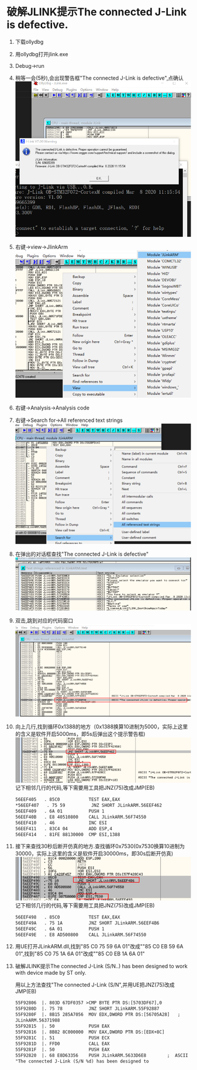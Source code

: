 # 破解JLINK提示The connected J-Link is defective.
  

1. 下载ollydbg
2. 用ollydbg打开jlink.exe
3. Debug->run
4. 稍等一会(5秒),会出现警告框"The connected J-Link is defective",点确认  <br> <img src="img/1.png">
5. 右键->view->JlinkArm<br><img src="img/2.png">
6. 右键->Analysis->Analysis code   
7. 右键->Search for->All referenced text strings <br><img src="img/3.png">
8. 在弹出的对话框查找"The connected J-Link is defective" <br><img src="img/4.png">
9. 双击,跳到对应的代码窗口 <br><img src="img/5.png">
10. 向上几行,找到循环0x1388的地方（0x1388换算10进制为5000，实际上这里的含义是软件开启5000ms，即5s后弹出这个提示警告框)
    <br><img src="img/6.png">
   <br>记下相邻几行的代码,等下需要用工具把JNZ(75)改成JMP(EB)
    ```
    56EEF405   . 85C0           TEST EAX,EAX
    *56EEF407   . 75 59          JNZ SHORT JLinkARM.56EEF462
    56EEF409   . 6A 01          PUSH 1
    56EEF40B   . E8 40510800    CALL JLinkARM.56F74550
    56EEF410   . 46             INC ESI
    56EEF411   . 83C4 04        ADD ESP,4
    56EEF414   . 81FE 88130000  CMP ESI,1388
    ```
12. 接下来查找30秒后断开仿真的地方.查找循环0x7530(0x7530换算10进制为30000，实际上这里的含义是软件开启30000ms，即30s后断开仿真)
    <br><img src="img/7.png">
    记下相邻几行的代码,等下需要用工具把JNZ(75)改成JMP(EB)
    ```
    56EEF498   . 85C0           TEST EAX,EAX
    56EEF49A   . 75 1A          JNZ SHORT JLinkARM.56EEF4B6
    56EEF49C   . 6A 01          PUSH 1
    56EEF49E   . E8 AD500800    CALL JLinkARM.56F74550
    ```
13. 用UE打开JLinkARM.dll,找到"85 C0 75 59 6A 01"改成""85 C0 EB 59 6A 01",找到"85 C0 75 1A 6A 01"改成""85 C0 EB 1A 6A 01"

14. 破解JLINK提示The connected J-Link (S/N..) has been designed to work with device made by ST only.
    
    用以上方法查找"The connected J-Link (S/N",并用UE把JNZ(75)改成JMP(EB)
    ```
    55F92806  |. 803D 67DF0357 >CMP BYTE PTR DS:[5703DF67],0
    55F9280D  |. 75 78          JNZ SHORT JLinkARM.55F92887
    55F9280F  |. 8B15 285A7056  MOV EDX,DWORD PTR DS:[56705A28]   ;  JLinkARM.56371988
    55F92815  |. 50             PUSH EAX
    55F92816  |. 8B82 8C000000  MOV EAX,DWORD PTR DS:[EDX+8C]
    55F9281C  |. 51             PUSH ECX
    55F9281D  |. FFD0           CALL EAX
    55F9281F  |. 50             PUSH EAX
    55F92820  |. 68 E8D63356    PUSH JLinkARM.5633D6E8        ;  ASCII "The connected J-Link (S/N %d) has been designed to 
    ```

